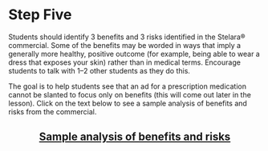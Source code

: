 # Step Five

Students should identify 3 benefits and 3 risks identified in the Stelara® commercial. Some of the benefits may be worded in ways that imply a generally more healthy, positive outcome (for example, being able to wear a dress that exposes your skin) rather than in medical terms. Encourage students to talk with 1–2 other students as they do this.

The goal is to help students see that an ad for a prescription medication cannot be slanted to focus only on benefits (this will come out later in the lesson). Click on the text below to see a sample analysis of benefits and risks from the commercial. 

## <div align="center">[Sample analysis of benefits and risks]()</div>

<!-- **needs Links!!! -->